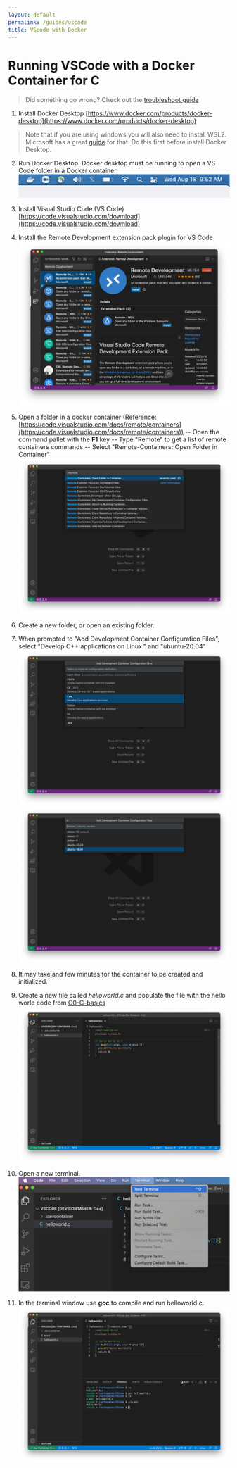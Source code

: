 ```yaml
---
layout: default
permalink: /guides/vscode
title: VScode with Docker
---
```


# Running VSCode with a Docker Container for C

> Did something go wrong? Check out the [troubleshoot guide](/docker-wsl-vscode-troubleshoot)

1. Install Docker Desktop [https://www.docker.com/products/docker-desktop](https://www.docker.com/products/docker-desktop)
  > Note that if you are using windows you will also need to install WSL2. Microsoft has a great [guide](https://docs.microsoft.com/en-us/windows/wsl/install-win10) for that. Do this first before install Docker Desktop. 
  
2. Run Docker Desktop.  Docker desktop must be running to open a VS Code folder in a Docker container.
![Docker Icon Image](/images/docker-icon.png)

2. Install Visual Studio Code (VS Code)
[https://code.visualstudio.com/download](https://code.visualstudio.com/download)
	
3. Install the Remote Development extension pack plugin for VS Code 
![Visual Studio Image](/images/vscode-remotedev-plugin.png)


4. Open a folder in a docker container (Reference: [https://code.visualstudio.com/docs/remote/containers](https://code.visualstudio.com/docs/remote/containers))
	-- Open the command pallet with the **F1** key
	-- Type "Remote" to get a list of remote containers commands
	-- Select "Remote-Containers: Open Folder in Container"
![VS Code Open Folder In Container Image](/images/vscode-open-folder-in-container.png)


5. Create a new folder, or open an existing folder.


6. When prompted to "Add Development Container Configuration Files", select "Develop C++ applications on Linux." and "ubuntu-20.04"
![VS Code Add Development Container Configuration Image](/images/vscode-container-config.png)
![VS Code Add Development Container Configuration Linux Image](/images/vscode-container-config-linux.png)


7.  It may take and few minutes for the container to be created and initialized.

8.  Create a new file called *helloworld.c* and populate the file with the hello world code from [C0-C-basics](/c/0) 
![VS Code Hello World Image](/images/vscode-helloworld.png)

9. Open a new terminal.
![VS Code New Terminal Image](/images/vscode-new-terminal.png)

10. In the terminal window use **gcc** to compile and run helloworld.c.
![VS Code GCC Image](/images/vscode-gcc.png)

